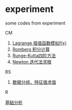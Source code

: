 ﻿# experiment
some codes from experiment


CM
<ol>
<li>
<a href="https://github.com/sujunhao/experiment/blob/master/Computational%20Methods/Lagrange.cpp">
Lagrange 插值函数模拟f(x)</a>
</li>
<li>
<a href="https://github.com/sujunhao/experiment/blob/master/Computational%20Methods/Romberg.cpp">
Romberg 积分计算</a>
</li>
<li>
<a href="https://github.com/sujunhao/experiment/blob/master/Computational%20Methods/Runge-Kutta_4.cpp">
Runge-Kutta四阶方法</a>
</li>
<li>
<a href="https://github.com/sujunhao/experiment/blob/master/Computational%20Methods/Newton.cpp">
Newton 迭代法求根</a>
</li>
</ol>

BS

1. [数据分组，特征值求值](https://github.com/sujunhao/experiment/tree/master/Biostatistics)


R

[基础分析](https://github.com/sujunhao/experiment/tree/master/R)

